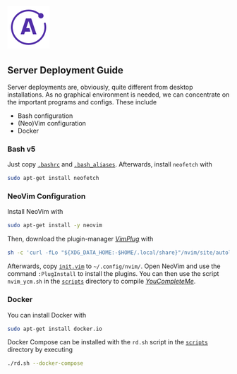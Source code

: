 # ![Apollo Logo](apollo_logo.png)

## Server Deployment Guide

Server deployments are, obviously, quite different from desktop installations. As no graphical environment is needed, we can concentrate on the important programs and configs. These include

- Bash configuration
- (Neo)Vim configuration
- Docker

### Bash v5

Just copy [`.bashrc`](./../resources/config/home/.bashrc) and [`.bash_aliases`](./../resources/config/home/.bash_aliases). Afterwards, install `neofetch` with

``` BASH
sudo apt-get install neofetch
```

### NeoVim Configuration

Install NeoVim with

``` BASH
sudo apt-get install -y neovim
```

Then, download the plugin-manager [_VimPlug_](https://github.com/junegunn/vim-plug) with

``` BASH
sh -c 'curl -fLo "${XDG_DATA_HOME:-$HOME/.local/share}"/nvim/site/autoload/plug.vim --create-dirs https://raw.githubusercontent.com/junegunn/vim-plug/master/plug.vim'
```

Afterwards, copy [`init.vim`](./../resources/config/home/.config/nvim/init.vim) to `~/.config/nvim/`. Open NeoVim and use the command `:PlugInstall` to install the plugins. You can then use the script `nvim_ycm.sh` in the [`scripts`](../scripts) directory to compile [_YouCompleteMe_](https://github.com/ycm-core/YouCompleteMe).

### Docker

You can install Docker with

``` BASH
sudo apt-get install docker.io
```

Docker Compose can be installed with the `rd.sh` script in the [`scripts`](../scripts) directory by executing

``` BASH
./rd.sh --docker-compose
```
